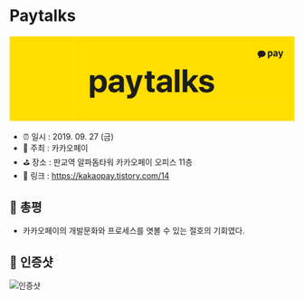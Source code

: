 # Paytalks

![Paytalks](image.png)

- ⏰ 일시 : 2019. 09. 27 (금)
- 💁 주최 : 카카오페이
- ⛳ 장소 : 판교역 알파돔타워 카카오페이 오피스 11층
- 🔗 링크 : https://kakaopay.tistory.com/14

## 👏 총평 

- 카카오페이의 개발문화와 프로세스를 엿볼 수 있는 절호의 기회였다.

## 📸 인증샷

![인증샷](self.png)
